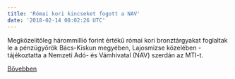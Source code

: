 ```yaml
---
title: 'Római kori kincseket fogott a NAV'
date: '2018-02-14 08:02:26 UTC'
---
```


Megközelítőleg hárommillió forint értékű római kori bronztárgyakat foglaltak le a pénzügyőrök Bács-Kiskun megyében, Lajosmizse közelében - tájékoztatta a Nemzeti Adó- és Vámhivatal (NAV) szerdán az MTI-t.


[Bővebben](http://ift.tt/2Eq8wFv)

